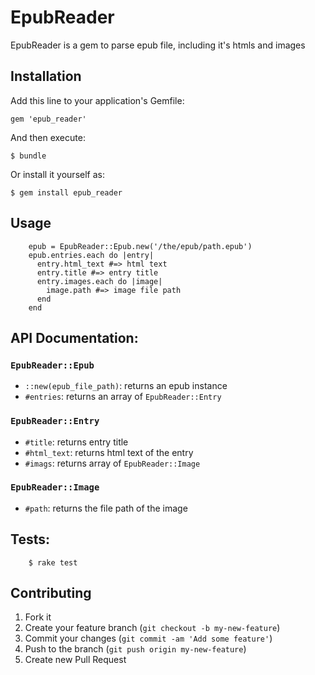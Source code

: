 # EpubReader

EpubReader is a gem to parse epub file, including it's htmls and images

## Installation

Add this line to your application's Gemfile:

    gem 'epub_reader'

And then execute:

    $ bundle

Or install it yourself as:

    $ gem install epub_reader

## Usage

        epub = EpubReader::Epub.new('/the/epub/path.epub')
        epub.entries.each do |entry|
          entry.html_text #=> html text
          entry.title #=> entry title
          entry.images.each do |image|
            image.path #=> image file path
          end
        end


## API Documentation:

### `EpubReader::Epub`

- `::new(epub_file_path)`: returns an epub instance
- `#entries`: returns an array of `EpubReader::Entry`

### `EpubReader::Entry`

- `#title`: returns entry title
- `#html_text`: returns html text of the entry
- `#imags`: returns array of `EpubReader::Image`


### `EpubReader::Image`

- `#path`: returns the file path of the image


## Tests:

        $ rake test

## Contributing

1. Fork it
2. Create your feature branch (`git checkout -b my-new-feature`)
3. Commit your changes (`git commit -am 'Add some feature'`)
4. Push to the branch (`git push origin my-new-feature`)
5. Create new Pull Request
